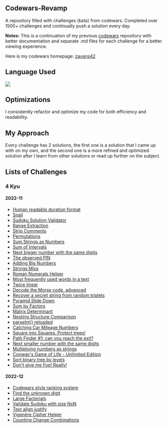 ## Codewars-Revamp

A repository filled with challenges (kata) from codewars. Completed over 1500+ challenges and continually push a solution every day.

**Notes:** This is a continuation of my previous [codewars](https://github.com/zavans42/Codewars) repository with better documentation and separate .md files for each challenge for a better viewing experience. 

Here is my codewars homepage: [zavans42](https://www.codewars.com/users/zavans42)

## Language Used

<img src="https://img.shields.io/static/v1?label=|&message=JAVASCRIPT&color=3c7f5d&style=plastic&logo=javascript"/>

## Optimizations

I consistently refactor and optimize my code for both efficiency and readability. 

## My Approach

Every challenge has 2 solutions, the first one is a solution that I came up with on my own, and the second one is a more refined and optimized solution after I learn from other solutions or read up further on the subject.

## Lists of Challenges

### 4 Kyu

#### 2022-11
* [Human readable duration format](codewars/4kyu//2022-11/2022-11-01.md)
* [Snail](codewars/4kyu//2022-11/2022-11-02.md)
* [Sudoku Solution Validator](codewars/4kyu//2022-11/2022-11-03.md)
* [Range Extraction](codewars/4kyu//2022-11/2022-11-04.md)
* [Strip Comments](codewars/4kyu//2022-11/2022-11-05.md)
* [Permutations](codewars/4kyu//2022-11/2022-11-06.md)
* [Sum Strings as Numbers](codewars/4kyu//2022-11/2022-11-07.md)
* [Sum of Intervals](codewars/4kyu//2022-11/2022-11-08.md)
* [Next bigger number with the same digits](codewars/4kyu//2022-11/2022-11-09.md)
* [The observed PIN](codewars/4kyu//2022-11/2022-11-10.md)
* [Adding Big Numbers](codewars/4kyu//2022-11/2022-11-11.md)
* [Strings Mixs](codewars/4kyu//2022-11/2022-11-12.md)
* [Roman Numerals Helper](codewars/4kyu//2022-11/2022-11-13.md)
* [Most frequently used words in a text](codewars/4kyu//2022-11/2022-11-14.md)
* [Twice linear](codewars/4kyu//2022-11/2022-11-15.md)
* [Decode the Morse code, advanced](codewars/4kyu//2022-11/2022-11-16.md)
* [Recover a secret string from random triplets](codewars/4kyu//2022-11/2022-11-17.md)
* [Pyramid Slide Down](codewars/4kyu//2022-11/2022-11-18.md)
* [Sum by Factors](codewars/4kyu//2022-11/2022-11-19.md)
* [Matrix Determinant](codewars/4kyu//2022-11/2022-11-20.md)
* [Nesting Structure Comparison](codewars/4kyu//2022-11/2022-11-21.md)
* [parseInt() reloaded](codewars/4kyu//2022-11/2022-11-22.md)
* [Catching Car Mileage Numbers](codewars/4kyu//2022-11/2022-11-23.md)
* [Square into Squares. Protect trees!](codewars/4kyu//2022-11/2022-11-24.md)
* [Path Finder #1: can you reach the exit?](codewars/4kyu//2022-11/2022-11-25.md)
* [Next smaller number with the same digits](codewars/4kyu//2022-11/2022-11-26.md)
* [Multiplying numbers as strings](codewars/4kyu//2022-11/2022-11-27.md)
* [Conway's Game of Life - Unlimited Edition](codewars/4kyu//2022-11/2022-11-28.md)
* [Sort binary tree by levels](codewars/4kyu//2022-11/2022-11-29.md)
* [Don't give me five! Really!](codewars/4kyu//2022-11/2022-11-30.md)

#### 2022-12
* [Codewars style ranking system](codewars/4kyu//2022-12/2022-12-01.md)
* [Find the unknown digit](codewars/4kyu//2022-12/2022-12-02.md)
* [Large Factorials](codewars/4kyu//2022-12/2022-12-03.md)
* [Validate Sudoku with size NxN](codewars/4kyu//2022-12/2022-12-04.md)
* [Text align justify](codewars/4kyu//2022-12/2022-12-05.md)
* [Vigenère Cipher Helper](codewars/4kyu//2022-12/2022-12-06.md)
* [Counting Change Combinations](codewars/4kyu//2022-12/2022-12-07.md)
